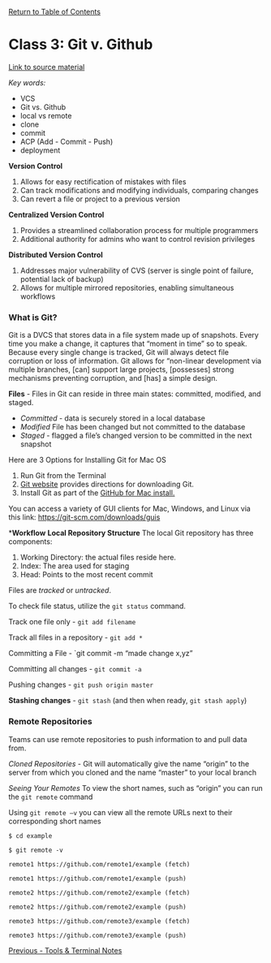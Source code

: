 [Return to Table of Contents](README.md)

# Class 3: Git v. Github

[Link to source material](https://blog.udemy.com/git-tutorial-a-comprehensive-guide/)

*Key words:*
- VCS
- Git vs. Github
- local vs remote
- clone
- commit
- ACP (Add - Commit - Push)
- deployment

**Version Control**
1.	Allows for easy rectification of mistakes with files
2.	Can track modifications and modifying individuals, comparing changes
3.	Can revert a file or project to a previous version

**Centralized Version Control**
1.	Provides a streamlined collaboration process for multiple programmers
2.	Additional authority for admins who want to control revision privileges

**Distributed Version Control**
1.	Addresses major vulnerability of CVS (server is single point of failure, potential lack of backup)
2.	Allows for multiple mirrored repositories, enabling simultaneous workflows

### What is Git?

Git is a DVCS that stores data in a file system made up of snapshots. Every time you make a change, it captures that “moment in time” so to speak. Because every single change is tracked, Git will always detect file corruption or loss of information. Git allows for “non-linear development via multiple branches, [can] support large projects, [possesses] strong mechanisms preventing corruption, and [has] a simple design. 

**Files** - Files in Git can reside in three main states: committed, modified, and staged.
* *Committed* - data is securely stored in a local database
* *Modified* File has been changed but not committed to the database
* *Staged* - flagged a file’s changed version to be committed in the next snapshot

Here are 3 Options for Installing Git for Mac OS
1.	Run Git from the Terminal
1.	[Git website](https://git-scm.com/download/mac) provides directions for downloading Git.
1.	Install Git as part of the [GitHub for Mac install.](https://desktop.github.com/) 

You can access a variety of GUI clients for Mac, Windows, and Linux via this link: https://git-scm.com/downloads/guis

***Workflow**
**Local Repository Structure**
The local Git repository has three components:
1.	Working Directory: the actual files reside here.
2.	Index: The area used for staging
3.	Head: Points to the most recent commit

Files are *tracked* or *untracked*. 

To check file status, utilize the `git status` command.

Track one file only - `git add filename`

Track all files in a repository - `git add *`

Committing a File - `git commit -m “made change x,yz”

Committing all changes - `git commit -a`

Pushing changes - `git push origin master`

**Stashing changes** - `git stash` (and then when ready, `git stash apply`)

### Remote Repositories

Teams can use remote repositories to push information to and pull data from.

*Cloned Repositories* - Git will automatically give the name “origin” to the server from which you cloned and the name “master” to your local branch

*Seeing Your Remotes*
To view the short names, such as “origin” you can run the `git remote` command

Using `git remote –v` you can view all the remote URLs next to their corresponding short names

```
$ cd example

$ git remote -v

remote1 https://github.com/remote1/example (fetch)

remote1 https://github.com/remote1/example (push)

remote2 https://github.com/remote2/example (fetch)

remote2 https://github.com/remote2/example (push)

remote3 https://github.com/remote3/example (fetch)

remote3 https://github.com/remote3/example (push)
```

[Previous - Tools & Terminal Notes](tools-terminal.md)
